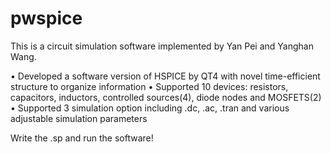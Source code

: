 # pwspice

This is a circuit simulation software implemented by Yan Pei and Yanghan Wang.

• Developed a software version of HSPICE by QT4 with novel time-efficient structure to organize information
• Supported 10 devices: resistors, capacitors, inductors, controlled sources(4), diode nodes and MOSFETS(2)
• Supported 3 simulation option including .dc, .ac, .tran and various adjustable simulation parameters

Write the .sp and run the software!
